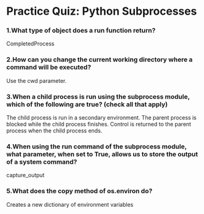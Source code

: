 # Practice Quiz: Python Subprocesses

### 1.What type of object does a run function return?

  CompletedProcess

### 2.How can you change the current working directory where a command will be executed?

  Use the cwd parameter.

### 3.When a child process is run using the subprocess module, which of the following are true? (check all that apply)

  The child process is run in a secondary environment.
  The parent process is blocked while the child process finishes.
  Control is returned to the parent process when the child process ends.

### 4.When using the run command of the subprocess module, what parameter, when set to True, allows us to store the output of a system command?

  capture_output

### 5.What does the copy method of os.environ do?

  Creates a new dictionary of environment variables
